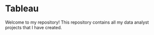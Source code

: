 # Tableau

Welcome to my repository! This repository contains all my data analyst projects that I have created.



